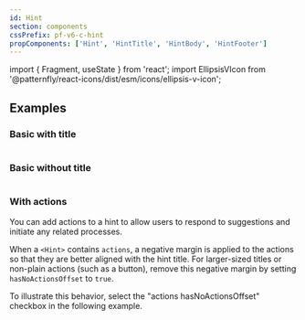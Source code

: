 ```yaml
---
id: Hint
section: components
cssPrefix: pf-v6-c-hint
propComponents: ['Hint', 'HintTitle', 'HintBody', 'HintFooter']
---
```


import { Fragment, useState } from 'react';
import EllipsisVIcon from '@patternfly/react-icons/dist/esm/icons/ellipsis-v-icon';

## Examples

### Basic with title

```ts file="HintBasicWithTitle.tsx"

```

### Basic without title

```ts file="HintBasicWithoutTitle.tsx"

```

### With actions

You can add actions to a hint to allow users to respond to suggestions and initiate any related processes.

When a `<Hint>` contains `actions`, a negative margin is applied to the actions so that they are better aligned with the hint title. For larger-sized titles or non-plain actions (such as a button), remove this negative margin by setting `hasNoActionsOffset` to `true`.

To illustrate this behavior, select the "actions hasNoActionsOffset" checkbox in the following example.

```ts file="HintActionsWithNoOffset.tsx"

```
